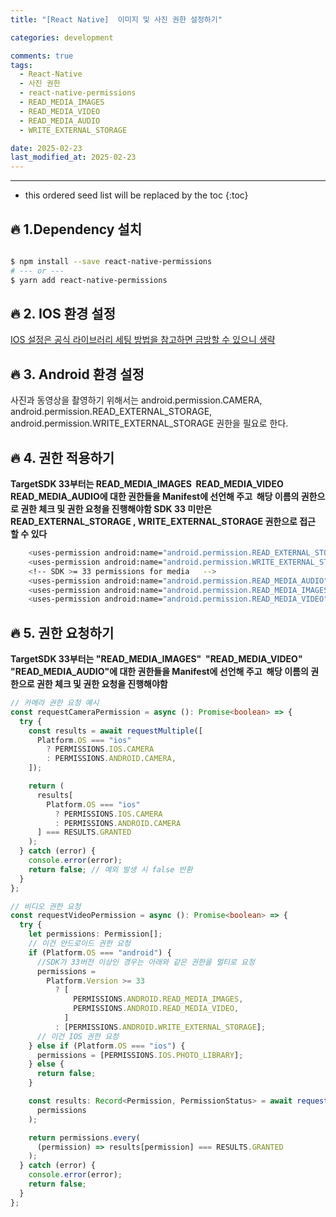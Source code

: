 ```yaml
---
title: "[React Native]  이미지 및 사진 권한 설정하기"

categories: development

comments: true
tags:
  - React-Native
  - 사진 권한
  - react-native-permissions
  - READ_MEDIA_IMAGES
  - READ_MEDIA_VIDEO
  - READ_MEDIA_AUDIO
  - WRITE_EXTERNAL_STORAGE

date: 2025-02-23
last_modified_at: 2025-02-23
---
```


---

<!-- prettier-ignore -->
* this ordered seed list will be replaced by the toc 
{:toc}

## **🔥 1.Dependency 설치**

```sh

$ npm install --save react-native-permissions
# --- or ---
$ yarn add react-native-permissions
```

## **🔥 2. IOS 환경 설정**

[IOS 설정은 공식 라이브러리 세팅 방법을 참고하면 금방할 수 있으니 생략](https://www.npmjs.com/package/react-native-permissions)

## **🔥 3. Android 환경 설정**

사진과 동영상을 촬영하기 위해서는 android.permission.CAMERA, android.permission.READ_EXTERNAL_STORAGE, android.permission.WRITE_EXTERNAL_STORAGE 권한을 필요로 한다.

## **🔥 4. 권한 적용하기**

**TargetSDK 33부터는 READ_MEDIA_IMAGES  READ_MEDIA_VIDEO  READ_MEDIA_AUDIO에 대한 권한들을 Manifest에 선언해 주고  해당 이름의 권한으로 권한 체크 및 권한 요청을 진행해야함 SDK 33 미만은 READ_EXTERNAL_STORAGE , WRITE_EXTERNAL_STORAGE 권한으로 접근 할 수 있다**

```sh
    <uses-permission android:name="android.permission.READ_EXTERNAL_STORAGE"/>
    <uses-permission android:name="android.permission.WRITE_EXTERNAL_STORAGE"/>
    <!-- SDK >= 33 permissions for media   -->
    <uses-permission android:name="android.permission.READ_MEDIA_AUDIO"/>
    <uses-permission android:name="android.permission.READ_MEDIA_IMAGES"/>
    <uses-permission android:name="android.permission.READ_MEDIA_VIDEO"/>
```

## **🔥 5. 권한 요청하기**

**TargetSDK 33부터는 "READ_MEDIA_IMAGES"  "READ_MEDIA_VIDEO"  "READ_MEDIA_AUDIO"에 대한 권한들을 Manifest에 선언해 주고  해당 이름의 권한으로 권한 체크 및 권한 요청을 진행해야함**

```typescript
// 카메라 권한 요청 예시
const requestCameraPermission = async (): Promise<boolean> => {
  try {
    const results = await requestMultiple([
      Platform.OS === "ios"
        ? PERMISSIONS.IOS.CAMERA
        : PERMISSIONS.ANDROID.CAMERA,
    ]);

    return (
      results[
        Platform.OS === "ios"
          ? PERMISSIONS.IOS.CAMERA
          : PERMISSIONS.ANDROID.CAMERA
      ] === RESULTS.GRANTED
    );
  } catch (error) {
    console.error(error);
    return false; // 예외 발생 시 false 반환
  }
};
```

```typescript
// 비디오 권한 요청
const requestVideoPermission = async (): Promise<boolean> => {
  try {
    let permissions: Permission[];
    // 이건 안드로이드 권한 요청
    if (Platform.OS === "android") {
      //SDK가 33버전 이상인 경우는 아래와 같은 권한을 멀티로 요청
      permissions =
        Platform.Version >= 33
          ? [
              PERMISSIONS.ANDROID.READ_MEDIA_IMAGES,
              PERMISSIONS.ANDROID.READ_MEDIA_VIDEO,
            ]
          : [PERMISSIONS.ANDROID.WRITE_EXTERNAL_STORAGE];
      // 이건 IOS 권한 요청
    } else if (Platform.OS === "ios") {
      permissions = [PERMISSIONS.IOS.PHOTO_LIBRARY];
    } else {
      return false;
    }

    const results: Record<Permission, PermissionStatus> = await requestMultiple(
      permissions
    );

    return permissions.every(
      (permission) => results[permission] === RESULTS.GRANTED
    );
  } catch (error) {
    console.error(error);
    return false;
  }
};
```
